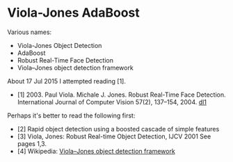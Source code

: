# Viola-Jones AdaBoost

Various names:
* Viola-Jones Object Detection
* AdaBoost
* Robust Real-Time Face Detection
* Viola–Jones object detection framework

About 17 Jul 2015 I attempted reading [1].


* [1] 2003. Paul Viola. Michale J. Jones. Robust Real-Time Face Detection.
International Journal of Computer Vision 57(2), 137–154, 2004.
[dl1](https://www.face-rec.org/algorithms/boosting-ensemble/16981346.pdf)

Perhaps it's better to read the following first:
* [2] Rapid object detection using a boosted cascade of simple features
* [3] Viola, Jones: Robust Real-time Object Detection, IJCV 2001 See pages 1,3.
* [4] Wikipedia: [Viola–Jones object detection framework](https://en.wikipedia.org/wiki/Viola%E2%80%93Jones_object_detection_framework#cite_note-1)
